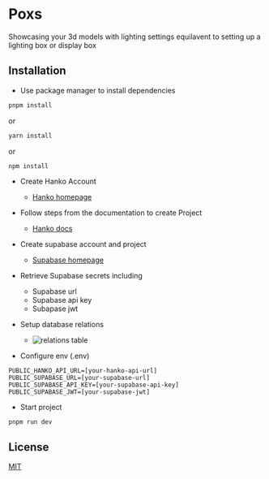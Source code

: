 # Poxs

Showcasing your 3d models with lighting settings equilavent to setting up a lighting box or display box

## Installation

- Use package manager to install dependencies

```bash
pnpm install
```

or

```bash
yarn install
```

or

```bash
npm install
```

- Create Hanko Account

  - [Hanko homepage](https://www.hanko.io/)

- Follow steps from the documentation to create Project

  - [Hanko docs](https://docs.hanko.io/setup-hanko-cloud)

- Create supabase account and project

  - [Supabase homepage](https://supabase.com/)

- Retrieve Supabase secrets including

  - Supabase url
  - Supabase api key
  - Subapase jwt

- Setup database relations

  - ![relations table](https://fspmetepgxthrrapcawe.supabase.co/storage/v1/object/public/thumbnail/Screen%20Shot%202023-10-27%20at%2011.12.28.png)

- Configure env (.env)

```
PUBLIC_HANKO_API_URL=[your-hanko-api-url]
PUBLIC_SUPABASE_URL=[your-supabase-url]
PUBLIC_SUPABASE_API_KEY=[your-supabase-api-key]
PUBLIC_SUPABASE_JWT=[your-supabase-jwt]
```

- Start project

```
pnpm run dev
```

## License

[MIT](https://choosealicense.com/licenses/mit/)
